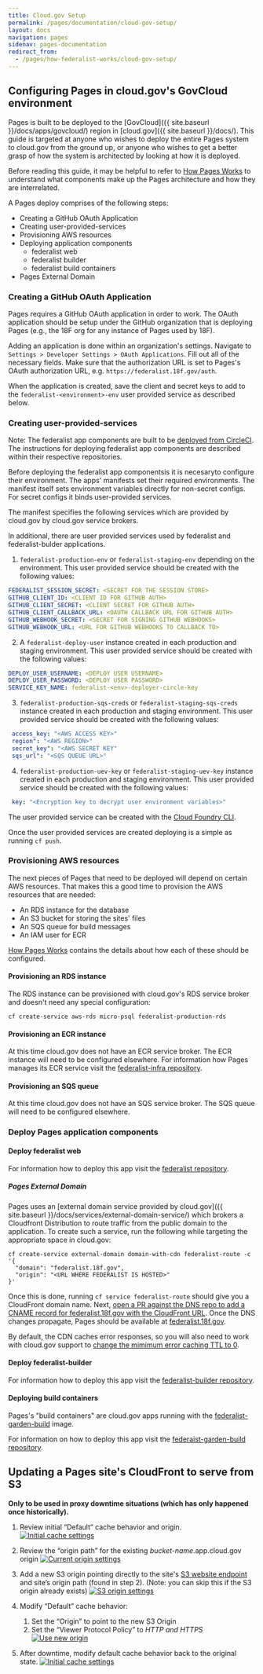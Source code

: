 ```yaml
---
title: Cloud.gov Setup
permalink: /pages/documentation/cloud-gov-setup/
layout: docs
navigation: pages
sidenav: pages-documentation
redirect_from:
  - /pages/how-federalist-works/cloud-gov-setup/
---
```


## Configuring Pages in cloud.gov's GovCloud environment

Pages is built to be deployed to the [GovCloud]({{ site.baseurl }}/docs/apps/govcloud/) region in [cloud.gov]({{ site.baseurl }}/docs/). This guide is targeted at anyone who wishes to deploy the entire Pages system to cloud.gov from the ground up, or anyone who wishes to get a better grasp of how the system is architected by looking at how it is deployed.

Before reading this guide, it may be helpful to refer to [How Pages Works]({{site.baseurl}}/pages/documentation/how-federalist-works/) to understand what components make up the Pages architecture and how they are interrelated.

A Pages deploy comprises of the following steps:

- Creating a GitHub OAuth Application
- Creating user-provided-services
- Provisioning AWS resources
- Deploying application components
    - federalist web
    - federalist builder
    - federalist build containers
- Pages External Domain

### Creating a GitHub OAuth Application

Pages requires a GitHub OAuth application in order to work. The OAuth
application should be setup under the GitHub organization that is deploying Pages (e.g., the 18F org for any instance of Pages used by 18F).

Adding an application is done within an organization's settings. Navigate to
`Settings > Developer Settings > OAuth Applications`. Fill out all of the
necessary fields. Make sure that the authorization URL is set to Pages's
OAuth authorization URL, e.g. `https://federalist.18f.gov/auth`.

When the application is created, save the client and secret keys to add to the
`federalist-<environment>-env` user provided service as described below.

### Creating user-provided-services

Note: The federalist app components are built to be [deployed from CircleCI](https://circleci.com/docs/2.0/deployment_integrations/). The instructions for deploying federalist app components are described within their respective repositories.

Before deploying the federalist app componentsis it is necesaryto configure their  environment. The apps' manifests set their required environments. The manifest itself sets environment variables directly for non-secret configs. For secret configs it binds user-provided services.

The manifest specifies the following services which are provided by cloud.gov by cloud.gov service brokers.

In additional, there are user provided services used by federalist and federalist-bulder applications. 

1. `federalist-production-env` or `federalist-staging-env` depending on the environment. This user provided service should be created with the following values:
```yaml
FEDERALIST_SESSION_SECRET: <SECRET FOR THE SESSION STORE>
GITHUB_CLIENT_ID: <CLIENT ID FOR GITHUB AUTH>
GITHUB_CLIENT_SECRET: <CLIENT SECRET FOR GITHUB AUTH>
GITHUB_CLIENT_CALLBACK_URL: <OAUTH CALLBACK URL FOR GITHUB AUTH>
GITHUB_WEBHOOK_SECRET: <SECRET FOR SIGNING GITHUB WEBHOOKS>
GITHUB_WEBHOOK_URL: <URL FOR GITHUB WEBHOOKS TO CALLBACK TO>
```

2. A `federalist-deploy-user` instance created in each production and staging environment. This user provided service should be created with the following values:
```yaml
DEPLOY_USER_USERNAME: <DEPLOY USER USERNAME>
DEPLOY_USER_PASSWORD: <DEPLOY USER PASSWORD>
SERVICE_KEY_NAME: federalist-<env>-deployer-circle-key
```

3. `federalist-production-sqs-creds` or `federalist-staging-sqs-creds` instance created in each production and staging environment. This user provided service should be created with the following values:
```yaml
 access_key: "<AWS ACCESS KEY>"
 region": "<AWS REGION>"
 secret_key": "<AWS SECRET KEY"
 sqs_url": "<SQS QUEUE URL>"
```

4. `federalist-production-uev-key` or `federalist-staging-uev-key` instance created in each production and staging environment. This user provided service should be created with the following values:
```yaml
 key: "<Encryption key to decrypt user environment variables>"
 ```
The user provided service can be created with the [Cloud Foundry CLI](https://docs.cloudfoundry.org/devguide/services/user-provided.html#create).

Once the user provided services are created deploying is a simple as running `cf push`.

### Provisioning AWS resources

The next pieces of Pages that need to be deployed will depend on certain AWS resources. That makes this a good time to provision the AWS resources that are needed:

- An RDS instance for the database
- An S3 bucket for storing the sites' files
- An SQS queue for build messages
- An IAM user for ECR

[How Pages Works]({{site.baseurl}}/pages/documentation/how-federalist-works/) contains the details about how each of these should be configured.

#### Provisioning an RDS instance

The RDS instance can be provisioned with cloud.gov's RDS service broker and doesn't need any special configuration:

```shell
cf create-service aws-rds micro-psql federalist-production-rds
```

#### Provisioning an ECR instance

At this time cloud.gov does not have an ECR service broker.  The ECR instance will need to be configured elsewhere.
For information how Pages manages its ECR service visit the [federalist-infra repository](https://github.com/18f/federalist-infra).

#### Provisioning an SQS queue
At this time cloud.gov does not have an SQS service broker. The SQS queue will need to be configured elsewhere.

### Deploy Pages application components

#### Deploy federalist web

For information how to deploy this app visit the [federalist repository](https://github.com/18f/federalist).

##### Pages External Domain

Pages uses an [external domain service provided by cloud.gov]({{ site.baseurl }}/docs/services/external-domain-service/) which brokers a Cloudfront Distribution to route traffic from the public domain to the application. To create such a service, run the following while targeting the appropriate space in cloud.gov:

```shell
cf create-service external-domain domain-with-cdn federalist-route -c '{
  "domain": "federalist.18f.gov",
  "origin": "<URL WHERE FEDERALIST IS HOSTED>"
}'
```

Once this is done, running `cf service federalist-route` should give you a CloudFront domain name. Next, [open a PR against the DNS repo to add a CNAME record for federalist.18f.gov with the CloudFront URL](https://github.com/18F/dns/commit/403f67db920e629c73bd7e2c43fbb367514af8cf). Once the DNS changes propagate, Pages should be available at [federalist.18f.gov](https://federalist.18f.gov).

By default, the CDN caches error responses, so you will also need to work with cloud.gov support to [change the mimimum error caching TTL to 0](http://docs.aws.amazon.com/AmazonCloudFront/latest/DeveloperGuide/HTTPStatusCodes.html).

#### Deploy federalist-builder

For information how to deploy this app visit the [federalist-builder repository](https://github.com/18f/federalist-builder).

#### Deploying build containers

Pages's "build containers" are cloud.gov apps running with the [federalist-garden-build](https://github.com/18f/federalist-garden-build) image.

For information on how to deploy this app visit the [federaist-garden-build repository](https://github.com/18f/federalist-garden-build).

## Updating a Pages site's CloudFront to serve from S3

**Only to be used in proxy downtime situations (which has only happened once historically).**

1. Review initial “Default” cache behavior and origin.
[![Initial cache settings]({{site.baseurl}}/assets/pages/images/cloudfront-update-1.png)]({{site.baseurl}}/assets/pages/images/cloudfront-update-1.png)

2. Review the “origin path” for the existing *bucket-name*.app.cloud.gov origin
[![Current origin settings]({{site.baseurl}}/assets/pages/images/cloudfront-update-2.png)]({{site.baseurl}}/assets/pages/images/cloudfront-update-2.png)

3. Add a new S3 origin pointing directly to the site's [S3 website endpoint](https://docs.aws.amazon.com/AmazonS3/latest/dev/WebsiteEndpoints.html) and site’s origin path (found in step 2). (Note: you can skip this if the S3 origin already exists)
[![S3 origin settings]({{site.baseurl}}/assets/pages/images/cloudfront-update-3.png)]({{site.baseurl}}/assets/pages/images/cloudfront-update-3.png)

4. Modify “Default” cache behavior:
    1. Set the “Origin” to point to the new S3 Origin
    2. Set the “Viewer Protocol Policy” to *HTTP and HTTPS*
[![Use new origin]({{site.baseurl}}/assets/pages/images/cloudfront-update-4.png)]({{site.baseurl}}/assets/pages/images/cloudfront-update-4.png)

5. After downtime, modify default cache behavior back to the original state.
[![Initial cache settings]({{site.baseurl}}/assets/pages/images/cloudfront-update-1.png)]({{site.baseurl}}/assets/pages/images/cloudfront-update-1.png)
